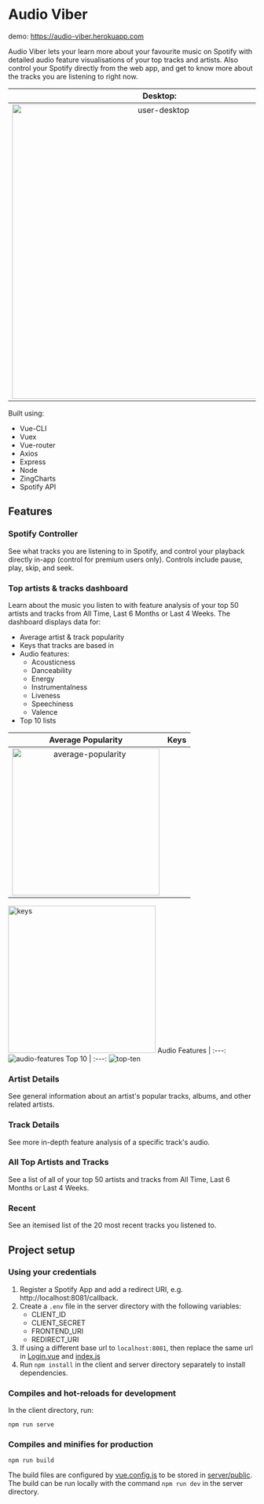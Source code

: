 # Audio Viber
demo: https://audio-viber.herokuapp.com

Audio Viber lets your learn more about your favourite music on Spotify with detailed audio feature visualisations of your top tracks and artists. Also control your Spotify directly from the web app, and get to know more about the tracks you are listening to right now.

Desktop: | Mobile
:-------:|:-------:
<img src="https://i.ibb.co/Mpsh9v5/user-desktop.png" alt="user-desktop" width="600"> | <img src="https://i.ibb.co/cgZyMPM/user-mobile.png" alt="user-mobile" width="200" border="0">

Built using:
* Vue-CLI
* Vuex
* Vue-router
* Axios
* Express
* Node
* ZingCharts
* Spotify API

## Features
### Spotify Controller
See what tracks you are listening to in Spotify, and control your playback directly in-app (control for premium users only).
Controls include pause, play, skip, and seek.

### Top artists & tracks dashboard
Learn about the music you listen to with feature analysis of your top 50 artists and tracks from All Time, Last 6 Months or Last 4 Weeks.
The dashboard displays data for:
* Average artist & track popularity
* Keys that tracks are based in
* Audio features:
    * Acousticness
    * Danceability
    * Energy
    * Instrumentalness
    * Liveness
    * Speechiness
    * Valence
* Top 10 lists

Average Popularity | Keys
:-------:|:-------:
<img src="https://i.ibb.co/SQFHbFx/average-popularity.png" alt="average-popularity" width="300" border="0"> | 
<img src="https://i.ibb.co/k3vBt4X/keys.png" alt="keys" width="300" border="0">
Audio Features |
:---:
<img src="https://i.ibb.co/kJCrRXp/audio-features.png" alt="audio-features" border="0">
Top 10 |
:---:
<img src="https://i.ibb.co/TLgGhYm/top-ten.png" alt="top-ten" border="0">

### Artist Details
See general information about an artist's popular tracks, albums, and other related artists.

### Track Details
See more in-depth feature analysis of a specific track's audio.

### All Top Artists and Tracks
See a list of all of your top 50 artists and tracks from All Time, Last 6 Months or Last 4 Weeks.

### Recent
See an itemised list of the 20 most recent tracks you listened to.

## Project setup
### Using your credentials
1. Register a Spotify App and add a redirect URI, e.g. http://localhost:8081/callback.
2. Create a `.env` file in the server directory with the following variables:
    * CLIENT_ID
    * CLIENT_SECRET
    * FRONTEND_URI
    * REDIRECT_URI
3. If using a different base url to `localhost:8081`, then replace the same url in [Login.vue](client/src/views/Login.vue) and [index.js](client/src/service/index.js)
4. Run `npm install` in the client and server directory separately to install dependencies. 

### Compiles and hot-reloads for development
In the client directory, run:
```
npm run serve
```

### Compiles and minifies for production
```
npm run build
```
The build files are configured by [vue.config.js](client/vue.config.js) to be stored in [server/public](server/public). The build can
be run locally with the command `npm run dev` in the server directory.